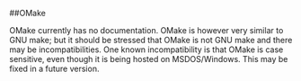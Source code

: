 ##OMake

 OMake currently has no documentation.  OMake is however very similar to GNU make; but it should be stressed that OMake is not GNU make and there may be incompatibilities.  One known incompatibility is that OMake is case sensitive, even though it is being hosted on MSDOS/Windows.  This may be fixed in a future version. 
 
 
  
  